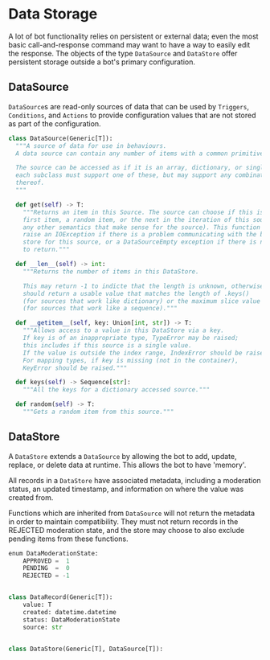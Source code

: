 # Data Storage

A lot of bot functionality relies on persistent or external data;
even the most basic call-and-response command may want to have a
way to easily edit the response.
The objects of the type `DataSource` and `DataStore` offer persistent
storage outside a bot's primary configuration.

## DataSource

`DataSource`s are read-only sources of data that can be used by `Triggers`,
`Conditions`, and `Actions` to provide configuration values that are not
stored as part of the configuration.

```python
class DataSource(Generic[T]):
  """A source of data for use in behaviours.
  A data source can contain any number of items with a common primitive type.

  The source can be accessed as if it is an array, dictionary, or single value;
  each subclass must support one of these, but may support any combination
  thereof.
  """

  def get(self) -> T:
    """Returns an item in this Source. The source can choose if this is the
    first item, a random item, or the next in the iteration of this source (or
    any other semantics that make sense for the source). This function may
    raise an IOException if there is a problem communicating with the backing
    store for this source, or a DataSourceEmpty exception if there is no data
    to return."""

  def __len__(self) -> int:
    """Returns the number of items in this DataStore.

	This may return -1 to indicte that the length is unknown, otherwise it
	should return a usable value that matches the length of .keys()
	(for sources that work like dictionary) or the maximum slice value
	(for sources that work like a sequence)."""

  def __getitem__(self, key: Union[int, str]) -> T:
    """Allows access to a value in this DataStore via a key.
	If key is of an inappropriate type, TypeError may be raised;
	this includes if this source is a single value.
	If the value is outside the index range, IndexError should be raised.
	For mapping types, if key is missing (not in the container),
	KeyError should be raised."""

  def keys(self) -> Sequence[str]:
    """All the keys for a dictionary accessed source."""

  def random(self) -> T:
    """Gets a random item from this source."""
```

## DataStore

A `DataStore` extends a `DataSource` by allowing the bot to add, update,
replace, or delete data at runtime. This allows the bot to have 'memory'.

All records in a `DataStore` have associated metadata, including a
moderation status, an updated timestamp, and information on where the
value was created from.

Functions which are inherited from `DataSource` will not return the metadata
in order to maintain compatibility. They must not return records in the
REJECTED moderation state, and the store may choose to also exclude pending
items from these functions.

```python
enum DataModerationState:
	APPROVED =  1
	PENDING  =  0
	REJECTED = -1


class DataRecord(Generic[T]):
	value: T
	created: datetime.datetime
	status: DataModerationState
	source: str


class DataStore(Generic[T], DataSource[T]):
	
